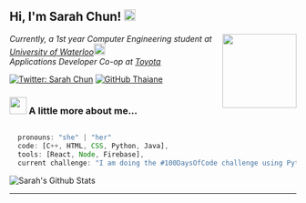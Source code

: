 <h2> Hi, I'm Sarah Chun! <img src="https://emojipedia-us.s3.dualstack.us-west-1.amazonaws.com/thumbs/240/apple/271/sparkling-heart_1f496.png" width="20"></h2>
<img align='right' src="https://emojipedia-us.s3.dualstack.us-west-1.amazonaws.com/thumbs/240/apple/271/woman-technologist-light-skin-tone_1f469-1f3fb-200d-1f4bb.png" width="130">
<p><em>Currently, a 1st year Computer Engineering student at <a href="https://uwaterloo.ca/engineering/">University of Waterloo</a><img src="https://emojipedia-us.s3.dualstack.us-west-1.amazonaws.com/thumbs/240/apple/271/nerd-face_1f913.png" width="20"></br>Applications Developer Co-op at <a href="https://www.toyota.ca">Toyota</a>
</em></p>

[![Twitter: Sarah Chun](https://img.shields.io/twitter/follow/sarahchun02?style=social)](https://twitter.com/sarahchun02)
[![GitHub Thaiane](https://img.shields.io/github/followers/sarahschun?label=follow&style=social)](https://github.com/sarahschun)


### <img src="https://emojipedia-us.s3.dualstack.us-west-1.amazonaws.com/thumbs/240/apple/271/mushroom_1f344.png" width="30"> A little more about me...  

```javascript

  pronouns: "she" | "her"
  code: [C++, HTML, CSS, Python, Java],
  tools: [React, Node, Firebase],
  current challenge: "I am doing the #100DaysOfCode challenge using Python"

```
 <img src="https://github-readme-stats.vercel.app/api?username=sarahschun&show_icons=true" alt="Sarah's Github Stats"></img>
 
---
